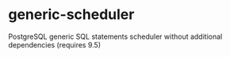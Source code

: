 # generic-scheduler
PostgreSQL generic SQL statements scheduler without additional dependencies (requires 9.5)
